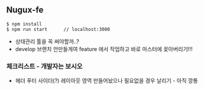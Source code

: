 ## Nugux-fe

```
$ npm install
$ npm run start      // localhost:3000
```

* 상태관리 툴을 꼭 써야할까..?
* develop 브랜치 안만들게여 feature 에서 작업하고 바로 마스터에 꽂아버리기!!!

### 체크리스트 - 개발자는 보시오
* 헤더 푸터 사이더(?) 레이아웃 영역 만들어놨으나 필요없을 경우 날리기 - 아직 깡통
